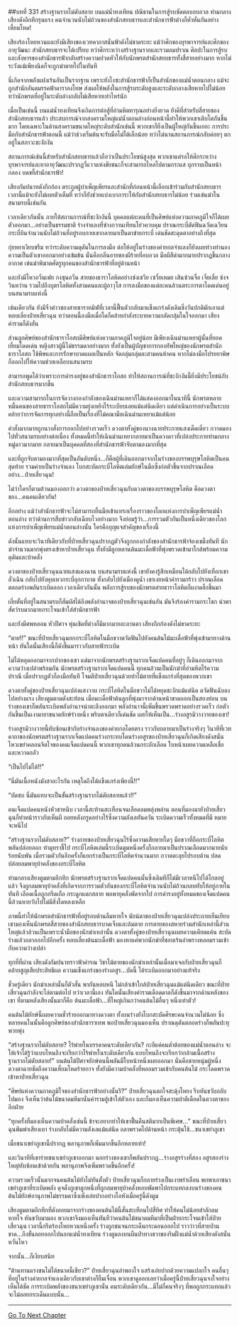 ##บทที่ 331 สร้างฐานรากไม่ดับสลาย
บนแม่น้ำทงเทียน ปณิธานในการสู้รบซัดตลบอบอวล ท่ามกลางเสียงดังอึกทึกรุนแรง คนจำนวนนับไม่ถ้วนของสำนักสยบธารและสำนักธารฟ้าต่างก็ห้ำหั่นกันอย่างเหี้ยมโหด!

เสียงร้องโหยหวนและยังมีเสียงของเวทคาถาสนั่นฟ้าดังไม่ขาดระยะ แม้ว่าศึกของบุรพาจารย์และศึกของอายุวัฒนะ สำนักสยบธารจะได้เปรียบ ทว่าศึกระหว่างสร้างฐานรากและรวมลมปราณ ศิลปะในการสู้รบและสังหารของสำนักธารฟ้ากลับสร้างความปวดหัวให้กับนักพรตสำนักสยบธารทั้งสี่สายอย่างมาก หากไม่ระวังแม้เพียงนิดก็จะถูกฆ่าตายไปในทันที

นี่เกิดจากพลังแฝงเร้นอันเป็นรากฐาน เพราะยังไงซะสำนักธารฟ้าก็เป็นสำนักของแม่น้ำตอนกลาง แม้จะถูกสำนักอันตมรรคฟ้าดาราลงโทษ ส่งผลให้พลังในการสู้รบระดับสูงและระดับกลางเสียหายไปไม่น้อย ทว่านักพรตที่อยู่ในระดับล่างกลับไม่เสียหายเท่าไหร่นัก

เมื่อเป็นเช่นนี้ บนแม่น้ำทงเทียนจึงเกิดการต่อสู้ที่อำมหิตทารุณอย่างยิ่งยวด ยังดีที่สำหรับสี่สายของสำนักสยบธารแล้ว ประสบการณ์จากสงครามใหญ่แม่น้ำตอนล่างก่อนหน้านี้ทำให้พวกเขาเติบโตกันขึ้นมาก โดยเฉพาะในด้านสงครามขนาดใหญ่ระดับสำนักเช่นนี้ พวกเขาก็ยิ่งเป็นผู้ใหญ่กันขึ้นเยอะ การประมือกับสำนักธารฟ้าตอนนี้ แม้ว่าช่วงเริ่มต้นจะรับมือไม่ได้เล็กน้อย ทว่าไม่นานสถานการณ์กลับค่อยๆ ตกอยู่ในสภาวะชะงักงัน

สถานการณ์เช่นนี้สำหรับสำนักสยบธารแล้วถือว่าเป็นประโยชน์สูงสุด พวกเขาแค่รอให้ศึกระหว่างบุรพาจารย์และยาอายุวัฒนะปรากฏวี่แววแห่งชัยชนะก็จะสามารถไหลไปตามกระแส บุกราบเป็นหน้ากลอง บดขยี้สำนักธารฟ้า!

เสียงกัมปนาทดังกึกก้อง ตระกูลผู้บำเพ็ญเพียรและสำนักที่ก่อนหน้านี้เลือกเข้าร่วมกับสำนักสยบธาร เวลานี้แม้จะยังไม่เผยตัวเต็มที่ ทว่าก็ยังช่วยแบ่งเบาภาระให้กับสำนักสยบธารไม่น้อย ร่วมเข่นฆ่าในสนามรบนี้เช่นกัน

เวลาเดียวกันนั้น ภายใต้สถานการณ์ที่ชะงักงันนี้ บุคคลแต่ละคนที่เป็นศิษย์แห่งความภาคภูมิใจก็ได้เผยตัวออกมา...อย่างเป็นธรรมชาติ ร่างจำแลงที่ซ่างกวานเทียนโย่วควบคุม ปราณกระบี่ตัดฟันฉวัดเฉวียน กระบี่บินจำนวนนับไม่ถ้วนที่อยู่รอบกายเขากลายมาเป็นตาข่ายกระบี่ เด่นชัดสะดุดตาอย่างถึงที่สุด

กุ่ยหยาเงียบขรึม ทว่าระดับความดุดันในการลงมือ ต่อให้อยู่ในร่างของค่ายกลจำแลงก็ยังเผยท่วงทำนองความเป็นตัวเขาออกมาอย่างเข้มข้น นั่นคือกลิ่นอายของผีร้ายที่อบอวล มือผีสีดำมากมายปรากฏขึ้นกลางอากาศ เข่นฆ่าพิฆาตศัตรูทุกคนของสำนักธารฟ้าที่อยู่ด้านหน้า

และยังมีโหวอวิ๋นเฟย กงซุนอวิ๋น สายของธาราโลหิตอย่างซ่งเชวีย เซวี่ยเหมย เสินซ่วนจื่อ เจี่ยเลี่ย ซ่งจวินหว่าน รวมไปถึงบุตรโลหิตทั้งสามคนและผู้อาวุโส การลงมือของแต่ละคนล้วนตระการตาโดดเด่นอยู่บนสนามรบแห่งนี้

เช่นเดียวกัน ยังมีจิ๋วต่าวของสายธาราทมิฬที่เวลานี้ฟื้นตัวกลับมาแข็งแกร่งดังเดิมซึ่งวันปกติมักเอาแต่หลบเลี่ยงป๋ายเสี่ยวฉุน ทว่าตอนนี้ลงมือเมื่อใดก็คล้ายกำลังระบายความกลัดกลุ้มในใจออกมา เสียงคำรามก็ดังลั่น

ส่วนลูกศิษย์ของสำนักธาราโอสถมีศิษย์แห่งความภาคภูมิใจอยู่น้อย มีเพียงเฉินม่านเหยาผู้นั้นที่ยอดเยี่ยมโดดเด่น หญิงสาวผู้นี้ไม่ธรรมดาอย่างมาก ทั้งยังเป็นผู้บัญชาการกองทัพใหญ่ของนักพรตสำนักธาราโอสถ ใช้พิษและการรักษาบาดแผลเป็นหลัก จัดกลุ่มกลุ่มละสามคนห้าคน หากไม่ลงมือโปรยยาพิษก็ออกไปให้ความช่วยเหลือบนสนามรบ

สามารถพูดได้ว่าเพราะการดำรงอยู่ของสำนักธาราโอสถ ทำให้สถานการณ์ที่ชะงักงันนี้ยิ่งมีประโยชน์กับสำนักสยบธารมากขึ้น

และความสามารถในการจัดวางกองกำลังของเฉินม่านเหยาก็ได้แสดงออกมาในนาทีนี้ นักพรตหลายหมื่นคนของสายธาราโอสถไม่มีความยุ่งเหยิงไร้ระเบียบเลยแม้แต่นิดเดียว แต่ดำเนินการอย่างเป็นระบบ คล้ายว่าการจัดการทุกอย่างนี้ถือเป็นเรื่องที่ไม่คณามือเฉินม่านเหยาแม้แต่น้อย

คำสั่งมากมายถูกนางสั่งการออกไปอย่างรวดเร็ว ดวงตาทั้งคู่ของนางฉายประกายแสงเด็ดเดี่ยว กวาดมองไปทั่วสนามรบอย่างต่อเนื่อง ทั้งหมดนี้ทำให้เฉินม่านเหยากลายมาเป็นดวงดาวที่เปล่งประกายท่ามกลางหมู่ดาวมากมาย กลายมาเป็นบุคคลที่สองที่สำนักธารฟ้าจับตามองมากที่สุด

และที่ถูกจับตามองมากที่สุดเป็นอันดับหนึ่ง...ก็คือผู้ที่เดินออกมาจากในร่างของบรรพบุรุษโลหิตเป็นคนสุดท้าย รวมค่ายเป็นร่างจำแลง โบกสะบัดกระบี่โลหิตเล่มยักษ์ในมือซึ่งก่อตัวขึ้นจากปราณเลือดอย่าง...ป๋ายเสี่ยวฉุน!

ไม่ว่าใครก็ตามล้วนมองออกว่า ดวงตาของป๋ายเสี่ยวฉุนกับดวงตาของบรรพบุรุษโลหิต คือดวงตาของ...คนคนเดียวกัน!

อีกอย่าง แม้ว่าสำนักธารฟ้าจะไม่สามารถยื่นมือเข้าแทรกเรื่องราวของโลกแห่งการบำเพ็ญเพียรแม่น้ำตอนล่าง ทว่าด้านการสืบข่าวกลับเฉียบไวอย่างมาก จึงย่อมรู้ว่า...การรวมตัวกันเป็นหนึ่งเดียวของโลกแห่งการบำเพ็ญเพียรแม่น้ำตอนล่างนั้น ใครคือกุญแจสำคัญของเรื่องนี้

ดังนั้นแทบจะวินาทีเดียวกับที่ป๋ายเสี่ยวฉุนปรากฏตัวจึงถูกกองกำลังของสำนักธารฟ้าจ้องเขม็งทันที นักฆ่าจำนวนมากพุ่งตรงเข้าหาป๋ายเสี่ยวฉุน ทั้งยังมีลูกหลานต้นมะเดื่อฟ้าที่พุ่งพรวดเข้ามาใกล้พร้อมความดุดันและบ้าคลั่ง

ดวงตาของป๋ายเสี่ยวฉุนฉายแสงแดงฉาน บนสนามรบแห่งนี้ เขายังคงรู้สึกเหมือนได้กลับไปยังเทือกเขาลั่วเฉิน กลับไปยังหุบเหวกระบี่อุกกาบาต ทั้งกลับไปยังเมืองคูน้ำ เขาเงยหน้าคำรามกร้าว ปราณเลือดตลอดร่างพลันระเบิดออก เวลาเดียวกันนั้น พลังการสู้รบของนักพรตสายธาราโลหิตก็ผงาดฮือขึ้นมา

เถี่ยตั้นที่อยู่ในสนามรบก็สัมผัสได้ถึงพลังอำนาจของป๋ายเสี่ยวฉุนเช่นกัน มันจึงร้องคำรามกระโชก นำพาสัตว์รบมากมายกระโจนเข้าใส่สำนักธารฟ้า

และยังมีศพหลอม หัวปีศาจ หุ่นเชิดที่ต่างก็มีมากมายละลานตา เสียงกึกก้องดังไม่ขาดระยะ

“ตาย!!” ขณะที่ป๋ายเสี่ยวฉุนยกกระบี่โลหิตในมือขวาตวัดฟันไปยังคนต้นไม้มะเดื่อฟ้าที่พุ่งเข้ามาทางด้านหน้า ทันใดนั้นเสียงนี้ก็ดังขึ้นมาราวกับสายฟ้าระเบิด

ไม่ได้หลุดออกมาจากปากของเขา แต่มาจากนักพรตสร้างฐานรากเจ็ดแปดคนที่อยู่ๆ ก็เดินออกมาจากความว่างเปล่าพร้อมกัน นักพรตสร้างฐานรากเจ็ดแปดคนนี้ ทุกคนล้วนเป็นนักฆ่าที่อำมหิตไร้ความปราณี เมื่อปรากฏตัวก็ลงมือทันที โจมตีป๋ายเสี่ยวฉุนด้วยท่าไม้ตายที่แข็งแกร่งที่สุดของพวกเขา

ดวงตาทั้งคู่ของป๋ายเสี่ยวฉุนเปล่งแสงวาบ กระบี่โลหิตในมือขวาไม่ได้หยุดชะงักแม้แต่นิด ตวัดฟันฉับลงไปอย่างแรง เสียงตูมตามดังสะท้อน เมื่อมะเดื่อฟ้าต้นลูกที่พุ่งมาจากด้านหน้าขาดออกเป็นสองท่อน บนร่างของเขาก็พลันระเบิดพลังอำนาจน่าตะลึงออกมา พลังอำนาจนี้เพิ่มขึ้นพรวดพราดอย่างรวดเร็ว ก่อตัวกันขึ้นเป็นเงามายาขนาดยักษ์ร่างหนึ่ง พริบตาเดียวก็เด่นชัด เผยให้เห็นเป็น...ร่างอสูรมิวางวายของเขา!

ร่างอสูรมิวางวายนี้ทับซ้อนเข้ากับร่างจำแลงของค่ายกลโดยตรง ราวกับกลายมาเป็นร่างจริงๆ วินาทีที่เวทคาถาของนักพรตสร้างฐานรากเจ็ดแปดคนร่วงกระทบโดนร่างอสูรของป๋ายเสี่ยวฉุนก็เกิดเสียงดังสนั่นไหวเขย่าคลอนจิตใจของคนเจ็ดแปดคนนี้ พวกเขาทุกคนล้วนกระอักเลือด ใบหน้าเผยความเหลือเชื่อและหวาดกลัว

“เป็นไปไม่ได้!!”

“นี่มันเนื้อหนังมังสาอะไรกัน เหตุใดถึงได้แข็งแกร่งเพียงนี้!!”

“บัดซบ นี่มันแทบจะเป็นขั้นสร้างฐานรากไม่ดับสลายแล้ว!!”

คนเจ็ดแปดคนหนังหัวชาหนึบ เวลานี้สะท้านสะเทือนจนเลือดลมพลุ่งพล่าน ตอนที่มองมายังป๋ายเสี่ยวฉุนก็ทำหน้าราวกับเห็นผี ถอยหลังกรูดอย่างไร้ซึ่งความลังเลทันควัน ระเบิดความเร็วทั้งหมดที่มี หมายจะหนีไป

“สร้างฐานรากไม่ดับสลาย?” ร่างกายของป๋ายเสี่ยวฉุนไร้ซึ่งความเสียหายใดๆ มือขวาที่ถือกระบี่โลหิตพลันปล่อยออก ทำมุทราชี้ไป กระบี่โลหิตเล่มนี้ระเบิดตูมหนึ่งครั้งก็กลายมาเป็นปราณเลือดมากมายนับร้อยนับพัน เมื่อรวมตัวกันอีกครั้งก็แยกร่างเป็นกระบี่โลหิตจำนวนมาก กวาดตะลุยไปรอบด้าน ปลดปล่อยลมพายุบ้าคลั่งของกระบี่โลหิต

ท่ามกลางเสียงตูมตามอึกทึก นักพรตสร้างฐานรากเจ็ดแปดคนนั้นซึ่งเดิมทีก็ไม่มีเวลาหนีไปได้ไกลอยู่แล้ว จึงถูกลมพายุบ้าคลั่งที่เกิดจากการรวมตัวกันของกระบี่โลหิตจำนวนนับไม่ถ้วนกลบทับให้อยู่ภายในทันที เลือดเนื้อถูกกรีดเถือ กระดูกแตกสลาย พอพายุคลั่งพัดจากไป การดำรงอยู่ทั้งหมดของเจ็ดแปดคนนี้ล้วนหายวับไปไม่มีสิ่งใดหลงเหลือ

ภาพนี้ทำให้นักพรตสำนักธารฟ้าที่อยู่รอบด้านลืมหายใจ นัยน์ตาของป๋ายเสี่ยวฉุนเปล่งประกายเย็นเยียบ เขามองเห็นนักพรตสี่สายของสำนักสยบธารบาดเจ็บและล้มตาย การตายของสหายร่วมสำนักเหล่านี้ส่วนใหญ่แล้วล้วนเป็นเพราะน้ำมือของนักฆ่าเหล่านั้น ดวงตาทั้งคู่ของป๋ายเสี่ยวฉุนเผยความเคียดแค้น สะบัดร่างแล้วถลาออกไปอีกครั้ง หลบเลี่ยงต้นมะเดื่อฟ้า มองหาแค่พวกนักฆ่าที่ชอบเร้นอำพรางหลอมรวมเข้ากับความว่างเปล่า

ทุกที่ที่ผ่าน เสียงดังกัมปนาทราวฟ้าคำรณ วิชาไม้ตายของนักฆ่าเหล่านั้นเมื่อมาเจอกับป๋ายเสี่ยวฉุนก็คล้ายสูญเสียประสิทธิผล ความแข็งแกร่งของร่างอสูร...บัดนี้ ได้ระเบิดออกมาอย่างแท้จริง

ชั่วครู่เดียว นักฆ่าเหล่านั้นก็ตัวสั่น พากันหลบหนี ไม่กล้าเข้าใกล้ป๋ายเสี่ยวฉุนแม้แต่นิดเดียว ขณะที่ป๋ายเสี่ยวฉุนกำลังจะไล่ตามต่อไป ทว่าเวลานี้เอง ทันใดนั้นเสียงคำรามเดือดดาลก็ดังขึ้นมาจากด้านหลังของเขา ที่ตามหลังเสียงนั้นมาก็คือ ต้นมะเดื่อฟ้า...ที่ใหญ่เกินกว่าคนต้นไม้อื่นๆ หนึ่งเท่าตัว!

คนต้นไม้ยักษ์นี้เผยความชั่วร้ายออกมาทางดวงตา ทั้งบนร่างยังโบกสะบัดศีรษะคนจำนวนไม่น้อย ซึ่งหลายคนในนั้นคือลูกศิษย์ของสำนักธาราเทพ พอป๋ายเสี่ยวฉุนมองเห็น ปราณดุดันตลอดร่างก็พลันปะทุพวยพุ่ง

“สร้างฐานรากไม่ดับสลาย? ไร้พ่ายในบรรดาคนระดับเดียวกัน? กะอีแค่คนต่ำต้อยของแม่น้ำตอนล่าง จะให้เจ้าได้รู้ว่าแบบไหนถึงจะเรียกว่าไร้พ่ายในระดับเดียวกัน แบบไหนถึงจะเรียกว่ากล้ามเนื้อสร้างฐานรากไม่ดับสลาย!” บนต้นไม้ปีศาจยักษ์ตนนี้พลันมีใบหน้าหนึ่งเผยออกมา นั่นคือชายหนุ่มผู้หนึ่ง ดวงตาฉายชัดถึงความเหี้ยมโหดร้ายกาจ ทั้งยังมีความบ้าคลั่งที่หลอมรวมเข้ากับคนต้นไม้ กระโดดพรวดเข้าหาป๋ายเสี่ยวฉุน

“ศิษย์แห่งความภาคภูมิใจของสำนักธารฟ้าอย่างนั้นรึ?” ป๋ายเสี่ยวฉุนตกใจสะดุ้งโหยง รีบหันขวับกลับไปมอง จึงเห็นว่าต้นไม้ขนาดมหึมานั่นคำรามอู้เข้าใส่ตัวเอง และก็มองเห็นความบ้าดีเดือดในดวงตาของอีกฝ่าย

“ทุกครั้งที่มองเห็นความบ้าคลั่งเช่นนี้ ข้าจะอยากทำให้เขาฟื้นคืนสติมากเป็นพิเศษ...” ขณะที่ป๋ายเสี่ยวฉุนพึมพำเสียงเบา ร่างกลับไม่มีความลังเลแม้แต่นิด ถลาพรวดไปด้านหน้า กระตุ้นใช้...ชนาเขย่าภูเขา

เมื่อชนาเขย่าภูเขานี้ปรากฏ พลานุภาพก็เพิ่มมากขึ้นอีกหลายเท่า!

และวินาทีที่เขาร่ายชนาเขย่าภูเขาออกมา นอกร่างของเขาก็พลันปรากฏ...ร่างอสูรร่างที่สอง อสูรสองร่างใหญ่ทับซ้อนเข้าด้วยกัน พลานุภาพจึงเพิ่มพรวดขึ้นอีกครั้ง!

ความรวดเร็วนั้นมากจนคนต้นไม้ยังไม่ทันตั้งตัว ป๋ายเสี่ยวฉุนก็กลายร่างเป็นเงาพร่าเลือน พกพาเอาชนาเขย่าภูเขาที่ระเบิดพลัง ดุจดั่งภูเขาลูกหนึ่งที่ถูกลมพายุบ้าคลั่งหอบพัดพาไปกระแทกลงบนร่างของคนต้นไม้ยักษ์อานุภาพไม่ธรรมดาซึ่งเพิ่งเอ่ยปากอย่างโอหังเมื่อครู่นี้ดังตูม

เสียงตูมตามอึกทึกที่ดังลอยมาจากร่างของคนต้นไม้นี้สั่นสะเทือนไปสี่ทิศ ทำให้คนไม่น้อยสำลักลมหายใจ หันขวับมามอง พวกเขาจึงมองเห็นทันทีว่าคนต้นไม้ขนาดมหึมาที่เป็นฝ่ายกระโจนเข้าใส่ป๋ายเสี่ยวฉุน เวลานี้กรีดร้องโหยหวนหนึ่งครั้ง ร่างถูกชนจนกระเด็นกระดอนออกไป ราวว่าวที่สายป่านขาด...ถึงขั้นลอยออกไปนอกแม่น้ำทงเทียน  ร่วงตูมลงบนผืนป่าทางขวาของริมฝั่งแม่น้ำด้วยเสียงดังสนั่นหวั่นไหว

จากนั้น...ก็เงียบสนิท

“ต้านทานแรงชนไม่ได้ขนาดนี้เชียว?” ป๋ายเสี่ยวฉุนลำพองใจ แสร้งเอ่ยปากด้วยความแปลกใจ คนอื่นๆ ที่อยู่ในร่างค่ายกลจำแลงเดียวกับเขาต่างก็ยิ้มเจื่อน พวกเขาดูออกเลยว่าเมื่อครู่นี้ป๋ายเสี่ยวฉุนจงใจอย่างเห็นได้ชัด การระเบิดพลังของชนาเขย่าภูเขานั่น คนระดับเดียวกัน...มีไม่กี่คนจริงๆ ที่พอถูกกระแทกแล้วจะไม่ลอยกระเด็นแบบนั้น...


------


[Go To Next Chapter]( ./6.md)